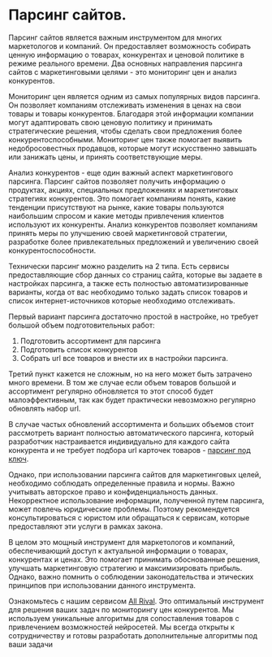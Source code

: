 
# Парсинг сайтов.

Парсинг сайтов является важным инструментом для многих маркетологов и компаний. Он предоставляет возможность собирать ценную информацию о товарах, конкурентах и ценовой политике в режиме реального времени. Два основных направления парсинга сайтов с маркетинговыми целями - это мониторинг цен и анализ конкурентов.

Мониторинг цен является одним из самых популярных видов парсинга. Он позволяет компаниям отслеживать изменения в ценах на свои товары и товары конкурентов. Благодаря этой информации компании могут адаптировать свою ценовую политику и принимать стратегические решения, чтобы сделать свои предложения более конкурентоспособными. Мониторинг цен также помогает выявить недобросовестных продавцов, которые могут искусственно завышать или занижать цены, и принять соответствующие меры.

Анализ конкурентов - еще один важный аспект маркетингового парсинга. Парсинг сайтов позволяет получить информацию о продуктах, акциях, специальных предложениях и маркетинговых стратегиях конкурентов. Это помогает компаниям понять, какие тенденции присутствуют на рынке, какие товары пользуются наибольшим спросом и какие методы привлечения клиентов используют их конкуренты. Анализ конкурентов позволяет компаниям принять меры по улучшению своей маркетинговой стратегии, разработке более привлекательных предложений и увеличению своей конкурентоспособности.

Технически парсинг можно разделить на 2 типа. Есть сервисы предоставляющие сбор данных со страниц сайта, которые вы задаете в настройках парсинга, а также есть полностью автоматизированные варианты, когда от вас необходимо только задать список товаров и список интернет-источников которые необходимо отслеживать.

Первый вариант парсинга достаточно простой в настройке, но требует большой объем подготовительных работ:

1. Подготовить ассортимент для парсинга
2. Подготовить список конкурентов
3. Собрать url все товаров и внести их в настройки парсинга.

Третий пункт кажется не сложным, но на него может быть затрачено много времени. В том же случае если объем товаров большой и ассортимент регулярно обновляется то этот способ будет малоэффективным, так как будет практически невозможно регулярно обновлять набор url.

В случае частых обновлений ассортимента и больших объемов стоит рассмотреть вариант полностью автоматического парсинга, который разработчик настраивается индивидуально для каждого сайта конкурента и не требует подбора url карточек товаров - [парсинг под ключ](https://allrival.com/post/news/parsing-saytov-pod-klyuch). 

Однако, при использовании парсинга сайтов для маркетинговых целей, необходимо соблюдать определенные правила и нормы. Важно учитывать авторское право и конфиденциальность данных. Некорректное использование информации, полученной путем парсинга, может повлечь юридические проблемы. Поэтому рекомендуется консультироваться с юристом или обращаться к сервисам, которые предоставляют эти услуги в рамках закона.

В целом это мощный инструмент для маркетологов и компаний, обеспечивающий доступ к актуальной информации о товарах, конкурентах и ценах. Это помогает принимать обоснованные решения, улучшать маркетинговую стратегию и максимизировать прибыль. Однако, важно помнить о соблюдении законодательства и этических принципов при использовании данного инструмента.

Ознакомьтесь с нашим сервисом [All Rival](https://allrival.com/parsing-saitov). Это оптимальный инструмент для решения ваших задач по мониторингу цен конкурентов. Мы используем уникальные алгоритмы для сопоставления товаров с привлечением возможностей нейросетей. Мы всегда открыты к сотрудничеству и готовы разработать дополнительные алгоритмы под ваши задачи
